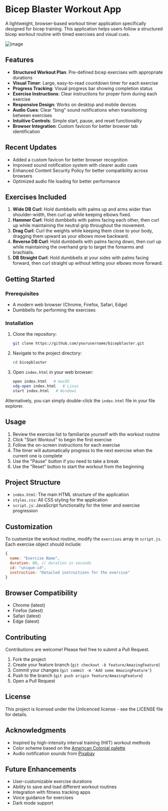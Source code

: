 # Bicep Blaster Workout App

A lightweight, browser-based workout timer application specifically designed for bicep training. This application helps users follow a structured bicep workout routine with timed exercises and visual cues.

![image](https://github.com/user-attachments/assets/473a2459-065b-4686-a26f-a189b537718f)


## Features

- **Structured Workout Plan**: Pre-defined bicep exercises with appropriate durations
- **Visual Timer**: Large, easy-to-read countdown timer for each exercise
- **Progress Tracking**: Visual progress bar showing completion status
- **Exercise Instructions**: Clear instructions for proper form during each exercise
- **Responsive Design**: Works on desktop and mobile devices
- **Audio Cues**: Clear "bing" sound notifications when transitioning between exercises
- **Intuitive Controls**: Simple start, pause, and reset functionality
- **Browser Integration**: Custom favicon for better browser tab identification

## Recent Updates

- Added a custom favicon for better browser recognition
- Improved sound notification system with clearer audio cues
- Enhanced Content Security Policy for better compatibility across browsers
- Optimized audio file loading for better performance

## Exercises Included

1. **Wide DB Curl**: Hold dumbbells with palms up and arms wider than shoulder-width, then curl up while keeping elbows fixed.
2. **Hammer Curl**: Hold dumbbells with palms facing each other, then curl up while maintaining the neutral grip throughout the movement.
3. **Drag Curl**: Curl the weights while keeping them close to your body, dragging them upward as your elbows move backward.
4. **Reverse DB Curl**: Hold dumbbells with palms facing down, then curl up while maintaining the overhand grip to target the forearms and brachialis.
5. **DB Straight Curl**: Hold dumbbells at your sides with palms facing forward, then curl straight up without letting your elbows move forward.

## Getting Started

### Prerequisites

- A modern web browser (Chrome, Firefox, Safari, Edge)
- Dumbbells for performing the exercises

### Installation

1. Clone the repository:

   ```bash
   git clone https://github.com/yourusername/bicepblaster.git
   ```

2. Navigate to the project directory:

   ```bash
   cd bicepblaster
   ```

3. Open `index.html` in your web browser:

   ```bash
   open index.html   # macOS
   xdg-open index.html   # Linux
   start index.html   # Windows
   ```

Alternatively, you can simply double-click the `index.html` file in your file explorer.

## Usage

1. Review the exercise list to familiarize yourself with the workout routine
2. Click "Start Workout" to begin the first exercise
3. Follow the on-screen instructions for each exercise
4. The timer will automatically progress to the next exercise when the current one is complete
5. Use the "Pause" button if you need to take a break
6. Use the "Reset" button to start the workout from the beginning

## Project Structure

- `index.html`: The main HTML structure of the application
- `styles.css`: All CSS styling for the application
- `script.js`: JavaScript functionality for the timer and exercise progression

## Customization

To customize the workout routine, modify the `exercises` array in `script.js`. Each exercise object should include:

```javascript
{
  name: "Exercise Name",
  duration: 60, // duration in seconds
  id: "unique-id",
  instruction: "Detailed instructions for the exercise"
}
```

## Browser Compatibility

- Chrome (latest)
- Firefox (latest)
- Safari (latest)
- Edge (latest)

## Contributing

Contributions are welcome! Please feel free to submit a Pull Request.

1. Fork the project
2. Create your feature branch (`git checkout -b feature/AmazingFeature`)
3. Commit your changes (`git commit -m 'Add some AmazingFeature'`)
4. Push to the branch (`git push origin feature/AmazingFeature`)
5. Open a Pull Request

## License

This project is licensed under the Unlicenced license - see the LICENSE file for details.

## Acknowledgments

- Inspired by high-intensity interval training (HIIT) workout methods
- Color scheme based on the [American Colonial palette](https://coolors.co/palette/e63946-f1faee-a8dadc-457b9d-1d3557)
- Audio notification sounds from [Pixabay](https://pixabay.com/)

## Future Enhancements

- User-customizable exercise durations
- Ability to save and load different workout routines
- Integration with fitness tracking apps
- Voice guidance for exercises
- Dark mode support
